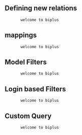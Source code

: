 ## Defining new relations

           welcome to biplus

## mappings

           welcome to biplus

## Model Filters

           welcome to biplus

## Login based Filters

           welcome to biplus

## Custom Query
    
           welcome to biplus
<!--stackedit_data:
eyJoaXN0b3J5IjpbNjE5MDI4ODIwXX0=
-->